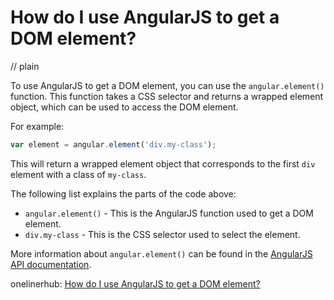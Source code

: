 # How do I use AngularJS to get a DOM element?
// plain

To use AngularJS to get a DOM element, you can use the `angular.element()` function. This function takes a CSS selector and returns a wrapped element object, which can be used to access the DOM element.

For example:
```javascript
var element = angular.element('div.my-class');
```
This will return a wrapped element object that corresponds to the first `div` element with a class of `my-class`.

The following list explains the parts of the code above:
* `angular.element()` - This is the AngularJS function used to get a DOM element.
* `div.my-class` - This is the CSS selector used to select the element.

More information about `angular.element()` can be found in the [AngularJS API documentation](https://docs.angularjs.org/api/ng/function/angular.element).

onelinerhub: [How do I use AngularJS to get a DOM element?](https://onelinerhub.com/angularjs/how-do-i-use-angularjs-to-get-a-dom-element)